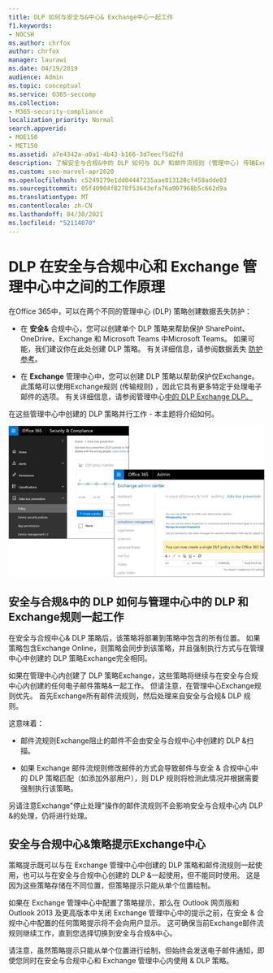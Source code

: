 ```yaml
---
title: DLP 如何与安全与&中心& Exchange中心一起工作
f1.keywords:
- NOCSH
ms.author: chrfox
author: chrfox
manager: laurawi
ms.date: 04/19/2019
audience: Admin
ms.topic: conceptual
ms.service: O365-seccomp
ms.collection:
- M365-security-compliance
localization_priority: Normal
search.appverid:
- MOE150
- MET150
ms.assetid: a7e4342a-a0a1-4b43-b166-3d7eecf5d2fd
description: 了解安全与合规&中的 DLP 如何与 DLP 和邮件流规则 (管理中心) 传输Exchange规则。
ms.custom: seo-marvel-apr2020
ms.openlocfilehash: c5249279e1dd04447235aae813128cf458adde03
ms.sourcegitcommit: 05f40904f8278f53643efa76a907968b5c662d9a
ms.translationtype: MT
ms.contentlocale: zh-CN
ms.lasthandoff: 04/30/2021
ms.locfileid: "52114070"
---
```

# <a name="how-dlp-works-between-the-security--compliance-center-and-exchange-admin-center"></a>DLP 在安全与合规中心和 Exchange 管理中心中之间的工作原理

在Office 365中，可以在两个不同的管理中心 (DLP) 策略创建数据丢失防护：
  
- 在 **安全&** 合规中心，您可以创建单个 DLP 策略来帮助保护 SharePoint、OneDrive、Exchange 和 Microsoft Teams 中Microsoft Teams。 如果可能，我们建议你在此处创建 DLP 策略。 有关详细信息，请参阅数据丢失 [防护参考](data-loss-prevention-policies.md)。
    
- 在 **Exchange** 管理中心中，您可以创建 DLP 策略以帮助保护仅Exchange。 此策略可以使用Exchange规则 (传输规则) ，因此它具有更多特定于处理电子邮件的选项。 有关详细信息，请参阅管理中心[中的 DLP Exchange DLP。](/exchange/security-and-compliance/data-loss-prevention/data-loss-prevention)
    
在这些管理中心中创建的 DLP 策略并行工作 - 本主题将介绍如何。
  
![安全与合规中心和管理中心Exchange DLP 页面](../media/d3eaa7e7-3b16-457b-bd9c-26707f7b584f.png)
  
## <a name="how-dlp-in-the-security--compliance-center-works-with-dlp-and-mail-flow-rules-in-the-exchange-admin-center"></a>安全与合规&中的 DLP 如何与管理中心中的 DLP 和Exchange规则一起工作

在安全与合规中心& DLP 策略后，该策略将部署到策略中包含的所有位置。 如果策略包含Exchange Online，则策略会同步到该策略，并且强制执行方式与在管理中心中创建的 DLP 策略Exchange完全相同。 
  
如果在管理中心内创建了 DLP 策略Exchange，这些策略将继续与在安全与合规中心内创建的任何电子邮件策略&一起工作。 但请注意，在管理中心Exchange规则优先。 首先Exchange所有邮件流规则，然后处理来自安全与合规& DLP 规则。
  
这意味着：
  
- 邮件流规则Exchange阻止的邮件不会由安全与合规中心中创建的 DLP &扫描。
    
- 如果 Exchange 邮件流规则修改邮件的方式会导致邮件与安全 & 合规中心中的 DLP 策略匹配（如添加外部用户），则 DLP 规则将检测此情况并根据需要强制执行该策略。
    
另请注意Exchange"停止处理"操作的邮件流规则不会影响安全与合规中心内 DLP &的处理，仍将进行处理。
  
## <a name="policy-tips-in-the-security--compliance-center-vs-the-exchange-admin-center"></a>安全与合规中心&策略提示Exchange中心

策略提示既可以与在 Exchange 管理中心中创建的 DLP 策略和邮件流规则一起使用，也可以与在安全与合规中心创建的 DLP &一起使用，但不能同时使用。 这是因为这些策略存储在不同位置，但策略提示只能从单个位置绘制。
  
如果在 Exchange 管理中心中配置了策略提示，那么在 Outlook 网页版和 Outlook 2013 及更高版本中关闭 Exchange 管理中心中的提示之前，在安全 & 合规中心中配置的任何策略提示将不会向用户显示。 这可确保当前Exchange邮件流规则继续工作，直到您选择切换到安全与合规&中心。
  
请注意，虽然策略提示只能从单个位置进行绘制，但始终会发送电子邮件通知，即使您同时在安全与合规中心和 Exchange 管理中心内使用 & DLP 策略。
